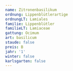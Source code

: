 ```yaml
---
name: Zitronenbasilikum
ordnung: Lippenblütlerartige
ordnungLT: Lamiales
familie: Lippenblütler
familieLT: Lamiaceae
gattung: Ocimum
art: basilicum
staude: false
preis: B
jahr: '1'
winter: false
karlsgarten: false
---
```

